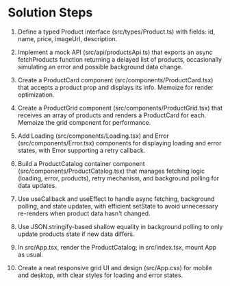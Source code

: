 # Solution Steps

1. Define a typed Product interface (src/types/Product.ts) with fields: id, name, price, imageUrl, description.

2. Implement a mock API (src/api/productsApi.ts) that exports an async fetchProducts function returning a delayed list of products, occasionally simulating an error and possible background data change.

3. Create a ProductCard component (src/components/ProductCard.tsx) that accepts a product prop and displays its info. Memoize for render optimization.

4. Create a ProductGrid component (src/components/ProductGrid.tsx) that receives an array of products and renders a ProductCard for each. Memoize the grid component for performance.

5. Add Loading (src/components/Loading.tsx) and Error (src/components/Error.tsx) components for displaying loading and error states, with Error supporting a retry callback.

6. Build a ProductCatalog container component (src/components/ProductCatalog.tsx) that manages fetching logic (loading, error, products), retry mechanism, and background polling for data updates.

7. Use useCallback and useEffect to handle async fetching, background polling, and state updates, with efficient setState to avoid unnecessary re-renders when product data hasn't changed.

8. Use JSON.stringify-based shallow equality in background polling to only update products state if new data differs.

9. In src/App.tsx, render the ProductCatalog; in src/index.tsx, mount App as usual.

10. Create a neat responsive grid UI and design (src/App.css) for mobile and desktop, with clear styles for loading and error states.

